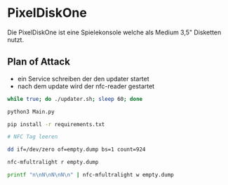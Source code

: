 # PixelDiskOne

Die PixelDiskOne ist eine Spielekonsole welche als Medium 3,5" Disketten nutzt.

## Plan of Attack

- ein Service schreiben der den updater startet
- nach dem update wird der nfc-reader gestartet

```bash
while true; do ./updater.sh; sleep 60; done
```

```bash
python3 Main.py
```


```bash
pip install -r requirements.txt
```

```bash
# NFC Tag leeren

dd if=/dev/zero of=empty.dump bs=1 count=924

nfc-mfultralight r empty.dump

printf "n\nN\nN\nN\n" | nfc-mfultralight w empty.dump
```
